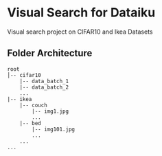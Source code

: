 # Visual Search for Dataiku

Visual search project on CIFAR10 and Ikea Datasets


## Folder Architecture

```
root 
│--	cifar10
	|-- data_batch_1
	|-- data_batch_2
	...
|-- ikea
	|-- couch
		|-- img1.jpg
		...
	|-- bed
		|-- img101.jpg
		...
	...
...
```